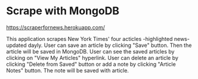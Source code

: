 # Scrape with MongoDB

https://scraperfornews.herokuapp.com/

This application scrapes New York Times' four acticles -highlighted news- updated dayly.
User can save an article by clicking "Save" button. Then the article will be saved in MongoDB.
User can see the saved articles by clicking on "View My Articles" hyperlink.
User can delete an article by clicking "Delete from Saved" button or add a note by clicking
"Article Notes" button. The note will be saved with article.

